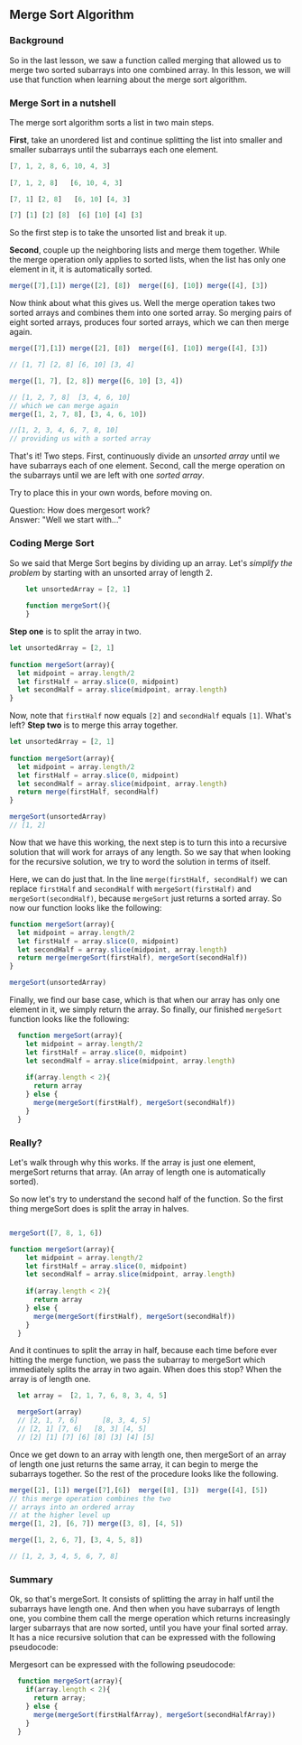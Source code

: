## Merge Sort Algorithm

### Background

So in the last lesson, we saw a function called merging that allowed us to merge two sorted subarrays into one combined array.  In this lesson, we will use that function when learning about the merge sort algorithm.

### Merge Sort in a nutshell

The merge sort algorithm sorts a list in two main steps.  

**First**, take an unordered list and continue splitting the list into smaller and smaller subarrays until the subarrays each one element.

```javascript
[7, 1, 2, 8, 6, 10, 4, 3]
  
[7, 1, 2, 8]   [6, 10, 4, 3]

[7, 1] [2, 8]   [6, 10] [4, 3]

[7] [1] [2] [8]  [6] [10] [4] [3]
```

So the first step is to take the unsorted list and break it up.

**Second**, couple up the neighboring lists and merge them together.  While the merge operation only applies to sorted lists, when the list has only one element in it, it is automatically sorted.

```javascript
merge([7],[1]) merge([2], [8])  merge([6], [10]) merge([4], [3])
```

Now think about what this gives us.  Well the merge operation takes two sorted arrays and combines them into one sorted array.  So merging pairs of eight sorted arrays, produces four sorted arrays, which we can then merge again.

```javascript
merge([7],[1]) merge([2], [8])  merge([6], [10]) merge([4], [3])

// [1, 7] [2, 8] [6, 10] [3, 4] 

merge([1, 7], [2, 8]) merge([6, 10] [3, 4])

// [1, 2, 7, 8]  [3, 4, 6, 10] 
// which we can merge again
merge([1, 2, 7, 8], [3, 4, 6, 10])

//[1, 2, 3, 4, 6, 7, 8, 10]
// providing us with a sorted array
```

That's it!  Two steps.  First, continuously divide an *unsorted array* until we have subarrays each of one element.  Second, call the merge operation on the subarrays until we are left with one *sorted array*. 

Try to place this in your own words, before moving on.  

Question: How does mergesort work?  
Answer: "Well we start with..."

### Coding Merge Sort

So we said that Merge Sort begins by dividing up an array.  Let's *simplify the problem* by starting with an unsorted array of length 2. 

```javascript
	let unsortedArray = [2, 1]
	
	function mergeSort(){
	}
```

**Step one** is to split the array in two.   

```javascript
let unsortedArray = [2, 1]
	
function mergeSort(array){
  let midpoint = array.length/2
  let firstHalf = array.slice(0, midpoint)
  let secondHalf = array.slice(midpoint, array.length)
}

```
Now, note that `firstHalf` now equals `[2]` and `secondHalf` equals `[1]`.  What's left? **Step two** is to merge this array together.

```javascript
let unsortedArray = [2, 1]
	
function mergeSort(array){
  let midpoint = array.length/2
  let firstHalf = array.slice(0, midpoint)
  let secondHalf = array.slice(midpoint, array.length)
  return merge(firstHalf, secondHalf)
}

mergeSort(unsortedArray)
// [1, 2]

```

Now that we have this working, the next step is to turn this into a recursive solution that will work for arrays of any length.  So we say that when looking for the recursive solution, we try to word the solution in terms of itself.  

Here, we can do just that.  In the line `merge(firstHalf, secondHalf)` we can replace `firstHalf` and `secondHalf` with `mergeSort(firstHalf)` and `mergeSort(secondHalf)`, because `mergeSort` just returns a sorted array.  So now our function looks like the following: 

```javascript
function mergeSort(array){
  let midpoint = array.length/2
  let firstHalf = array.slice(0, midpoint)
  let secondHalf = array.slice(midpoint, array.length)
  return merge(mergeSort(firstHalf), mergeSort(secondHalf))
}

mergeSort(unsortedArray)
```

Finally, we find our base case, which is that when our array has only one element in it, we simply return the array.  So finally, our finished `mergeSort` function looks like the following: 

```javascript
  function mergeSort(array){
    let midpoint = array.length/2
    let firstHalf = array.slice(0, midpoint)
    let secondHalf = array.slice(midpoint, array.length)
    
    if(array.length < 2){
      return array
    } else {
      merge(mergeSort(firstHalf), mergeSort(secondHalf))
    }
  }
```

### Really?
Let's walk through why this works.  If the array is just one element, mergeSort returns that array.  (An array of length one is automatically sorted).

So now let's try to understand the second half of the function.  So the first thing mergeSort does is split the array in halves.

```javascript

mergeSort([7, 8, 1, 6])

function mergeSort(array){
	let midpoint = array.length/2
	let firstHalf = array.slice(0, midpoint)
	let secondHalf = array.slice(midpoint, array.length)
	    
	if(array.length < 2){
	  return array
	} else {
	  merge(mergeSort(firstHalf), mergeSort(secondHalf))
	}
  }
```
And it continues to split the array in half, because each time before ever hitting the merge function, we pass the subarray to mergeSort which immediately splits the array in two again.  When does this stop?  When the array is of length one.  

```javascript
  let array =  [2, 1, 7, 6, 8, 3, 4, 5]

  mergeSort(array)
  // [2, 1, 7, 6]      [8, 3, 4, 5]
  // [2, 1] [7, 6]   [8, 3] [4, 5]
  // [2] [1] [7] [6] [8] [3] [4] [5]
```

Once we get down to an array with length one, then mergeSort of an array of length one just returns the same array, it can begin to merge the subarrays together.  So the rest of the procedure looks like the following.

```javascript
merge([2], [1]) merge([7],[6])  merge([8], [3])  merge([4], [5])
// this merge operation combines the two 
// arrays into an ordered array
// at the higher level up
merge([1, 2], [6, 7]) merge([3, 8], [4, 5])

merge([1, 2, 6, 7], [3, 4, 5, 8])

// [1, 2, 3, 4, 5, 6, 7, 8]
```


### Summary 
Ok, so that's mergeSort.  It consists of splitting the array in half until the subarrays have length one.  And then when you have subarrays of length one, you combine them call the merge operation which returns increasingly larger subarrays that are now sorted, until you have your final sorted array. It has a nice recursive solution that can be expressed with the following pseudocode: 

Mergesort can be expressed with the following pseudocode:

```javascript
  function mergeSort(array){
    if(array.length < 2){
      return array;
    } else {
      merge(mergeSort(firstHalfArray), mergeSort(secondHalfArray))
    }
  }
```

